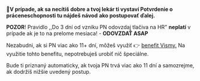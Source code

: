 🤒**V prípade, ak sa necítiš dobre a tvoj lekár ti vystaví Potvrdenie o práceneschopnosti tu nájdeš návod** **ako postupovať ďalej.**

**POZOR**! Pravidlo ,,Do 3 dní od vzniku PN odovzdaj tlačiva na HR" **neplatí** v prípade ak je to na prelome mesiaca! - **ODOVZDAŤ ASAP**

Nezabudni, ak si PN viac ako 11+ dní, môžeš využiť 👉 [benefit Vismy.](chrome-extension://pcmpcfapbekmbjjkdalcgopdkipoggdi/pages/1h43hlt5l5metqsbqt/Finannbenefity/1h6bdrajorcq2gh71o?locale=sk&q=PN) Na využitie tohto benefitu, nepotrebuješ urobiť nič špeciálne.

Bude ti priznaný automaticky, ak tvoja PN trvá viac ako 11 dní a samozrejme, ak dodržíš nižšie uvedený postup.